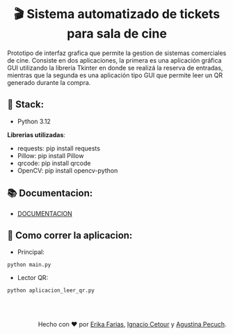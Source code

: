 <h1 align="center">🎬 Sistema automatizado de tickets para sala de cine</h1>

Prototipo de interfaz grafica que permite la gestion de sistemas comerciales de cine. 
Consiste en dos aplicaciones, la primera es una aplicación gráfica GUI utilizando la librería Tkinter en donde se realizá la reserva de entradas, mientras que la segunda es una aplicación tipo GUI que permite leer un QR generado durante la compra.

<h2>🔨 Stack:</h2>

- Python 3.12

<b>Librerias utilizadas</b>:

- requests: pip install requests
- Pillow: pip install Pillow
- qrcode: pip install qrcode
- OpenCV: pip install opencv-python

<h2>📚 Documentacion:</h2>

- <a href="https://github.com/erikafarias/cine-grupo5/blob/main/documentation/TP_GRUPO5.pdf"> DOCUMENTACION</a>

<h2>🚀 Como correr la aplicacion:</h2>

- Principal:

```
python main.py
```

- Lector QR:
```
python aplicacion_leer_qr.py
```


</br>
</br>

<p align="right">Hecho con ❤️ por <a href="https://github.com/erikafarias">Erika Farias</a>, <a href="https://github.com/IgnacioCettour">Ignacio Cetour</a> y <a href="https://github.com/apecuch">Agustina Pecuch</a>.</p>
